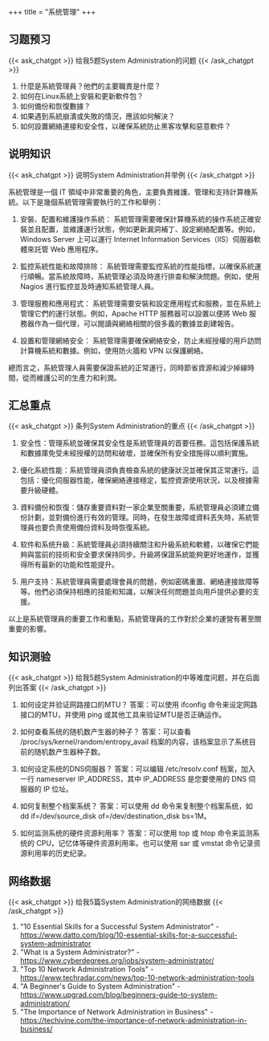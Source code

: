 +++
title = "系统管理"
+++
## 习题预习
{{< ask_chatgpt >}}
给我5题System Administration的问题
{{< /ask_chatgpt >}}



1. 什麼是系統管理員？他們的主要職責是什麼？ 
2. 如何在Linux系統上安裝和更新軟件包？ 
3. 如何備份和恢復數據？ 
4. 如果遇到系統崩潰或失敗的情況，應該如何解決？ 
5. 如何設置網絡連接和安全性，以確保系統防止黑客攻擊和惡意軟件？   

## 说明知识
{{< ask_chatgpt >}}
说明System Administration并举例
{{< /ask_chatgpt >}}



系統管理是一個 IT 領域中非常重要的角色，主要負責維護、管理和支持計算機系統。以下是幾個系統管理需要執行的工作和舉例：

1. 安裝、配置和維護操作系統：
系統管理需要確保計算機系統的操作系統正確安裝並且配置，並維護運行狀態，例如更新漏洞補丁、設定網絡配置等。例如，Windows Server 上可以運行 Internet Information Services（IIS）伺服器軟體來託管 Web 應用程序。

2. 監控系統性能和故障排除：
系統管理需要監控系統的性能指標，以確保系統運行順暢。當系統故障時，系統管理必須及時進行排查和解決問題。例如，使用 Nagios 進行監控並及時通知系統管理人員。

3. 管理服務和應用程式：
系統管理需要安裝和設定應用程式和服務，並在系統上管理它們的運行狀態。例如，Apache HTTP 服務器可以設置以便將 Web 服務器作為一個代理，可以閱讀與網絡相關的佷多義的數據並創建報告。

4. 設置和管理網絡安全：
系統管理需要確保網絡安全，防止未經授權的用戶訪問計算機系統和數據。例如，使用防火牆和 VPN 以保護網絡。

總而言之，系統管理人員需要保證系統的正常運行，同時節省資源和減少掉線時間，從而維護公司的生產力和利潤。   

## 汇总重点
{{< ask_chatgpt >}}
条列System Administration的重点
{{< /ask_chatgpt >}}



1. 安全性：管理系統並確保其安全性是系統管理員的首要任務。這包括保護系統和數據庫免受未經授權的訪問和破壞，並確保所有安全措施得以順利實施。

2. 優化系統性能：系統管理員須負責檢查系統的健康狀況並確保其正常運行。這包括：優化伺服器性能，確保網絡連接穩定，監控資源使用狀況，以及根據需要升級硬體。

3. 資料備份和恢復：儲存重要資料對一家企業至關重要，系統管理員必須建立備份計劃，並對備份進行有效的管理。同時，在發生故障或資料丟失時，系統管理員也要负责使用備份資料及時恢復系統。

4. 软件和系统升級：系統管理員必須持續關注和升級系統和軟體，以確保它們能夠與當前的技術和安全要求保持同步。升級將保證系統能夠更好地運作，並獲得所有最新的功能和性能提升。

5. 用户支持：系統管理員需要處理會員的問題，例如密碼重置、網絡連接故障等等。他們必須保持相應的技能和知識，以解決任何問題並向用戶提供必要的支援。

以上是系統管理員的重要工作和重點，系統管理員的工作對於企業的運營有著至關重要的影響。   

## 知识测验
{{< ask_chatgpt >}}
给我5题System Administration的中等难度问题，并在后面列出答案
{{< /ask_chatgpt >}}



1. 如何设定并验证网路接口的MTU？
答案：可以使用 ifconfig 命令来设定网路接口的MTU，并使用 ping 或其他工具来验证MTU是否正确运作。

2. 如何查看系统的随机数产生器的种子？
答案：可以查看 /proc/sys/kernel/random/entropy_avail 档案的内容，该档案显示了系统目前的随机数产生器种子数。

3. 如何设定系统的DNS伺服器？
答案：可以编辑 /etc/resolv.conf 档案，加入一行 nameserver IP_ADDRESS，其中 IP_ADDRESS 是您要使用的 DNS 伺服器的 IP 位址。

4. 如何复制整个档案系统？
答案：可以使用 dd 命令来复制整个档案系统，如 dd if=/dev/source_disk of=/dev/destination_disk bs=1M。

5. 如何监测系统的硬件资源利用率？
答案：可以使用 top 或 htop 命令来监测系统的 CPU，记忆体等硬件资源利用率。也可以使用 sar 或 vmstat 命令记录资源利用率的历史纪录。   

## 网络数据
{{< ask_chatgpt >}}
给我5篇System Administration的网络数据
{{< /ask_chatgpt >}}



1. "10 Essential Skills for a Successful System Administrator" - https://www.datto.com/blog/10-essential-skills-for-a-successful-system-administrator
2. "What is a System Administrator?" - https://www.cyberdegrees.org/jobs/system-administrator/
3. "Top 10 Network Administration Tools" - https://www.techradar.com/news/top-10-network-administration-tools
4. "A Beginner's Guide to System Administration" - https://www.upgrad.com/blog/beginners-guide-to-system-administration/
5. "The Importance of Network Administration in Business" - https://techivine.com/the-importance-of-network-administration-in-business/   

